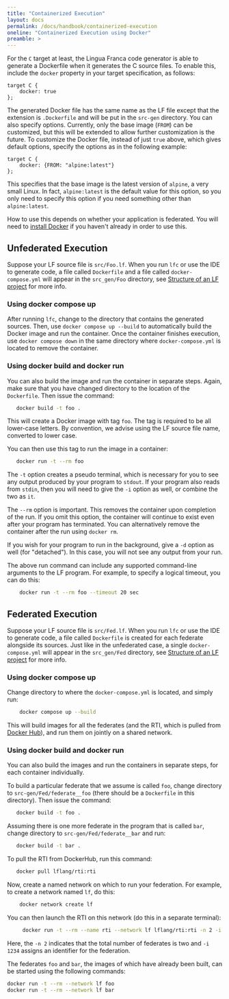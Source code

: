 ```yaml
---
title: "Containerized Execution"
layout: docs
permalink: /docs/handbook/containerized-execution
oneline: "Containerized Execution using Docker"
preamble: >
---
```


For the `C` target at least, the Lingua Franca code generator is able to generate a Dockerfile when it generates the C source files. To enable this, include the `docker` property in your target specification, as follows:

```lf-c
target C {
    docker: true
};
```

The generated Docker file has the same name as the LF file except that the extension is `.Dockerfile` and will be put in the `src-gen` directory. You can also specify options. Currently, only the base image (`FROM`) can be customized, but this will be extended to allow further customization is the future. To customize the Docker file, instead of just `true` above, which gives default options, specify the options as in the following example:

```lf-c
target C {
    docker: {FROM: "alpine:latest"}
};
```

This specifies that the base image is the latest version of `alpine`, a very small Linux. In fact, `alpine:latest` is the default value for this option, so you only need to specify this option if you need something other than `alpine:latest`.

How to use this depends on whether your application is federated. You will need to [install Docker](https://docs.docker.com/get-docker/) if you haven't already in order to use this.

## Unfederated Execution
Suppose your LF source file is `src/Foo.lf`. When you run `lfc` or use the IDE to generate code, a file called `Dockerfile` and a file called `docker-compose.yml` will appear in the `src_gen/Foo` directory, see [Structure of an LF project](/docs/handbook/a-first-reactor#structure-of-an-lf-project) for more info.

### Using docker compose up
After running `lfc`, change to the directory that contains the generated sources. Then, use `docker compose up --build` to automatically build the Docker image and run the container. Once the container finishes execution, use `docker compose down` in the same directory where `docker-compose.yml` is located to remove the container.

### Using docker build and docker run
You can also build the image and run the container in separate steps. Again, make sure that you have changed directory to the location of the `Dockerfile`. Then issue the command:

```sh
   docker build -t foo .
```

This will create a Docker image with tag `foo`. The tag is required to be all lower-case letters. By convention, we advise using the LF source file name, converted to lower case.

You can then use this tag to run the image in a container:

```sh
   docker run -t --rm foo
```

The `-t` option creates a pseudo terminal, which is necessary for you to see any output produced by your program to `stdout`. If your program also reads from `stdin`, then you will need to give the `-i` option as well, or combine the two as `it`.

The `--rm` option is important. This removes the container upon completion of the run. If you omit this option, the container will continue to exist even after your program has terminated. You can alternatively remove the container after the run using `docker rm`.

If you wish for your program to run in the background, give a `-d` option as well (for "detached"). In this case, you will not see any output from your run.

The above run command can include any supported command-line arguments to the LF program. For example, to specify a logical timeout, you can do this:

```sh
    docker run -t --rm foo --timeout 20 sec
```

## Federated Execution
Suppose your LF source file is `src/Fed.lf`. When you run `lfc` or use the IDE to generate code, a file called `Dockerfile` is created for each federate alongside its sources. Just like in the unfederated case, a single `docker-compose.yml` will appear in the `src_gen/Fed` directory, see [Structure of an LF project](/docs/handbook/a-first-reactor#structure-of-an-lf-project) for more info.

### Using docker compose up
Change directory to where the `docker-compose.yml` is located, and simply run:
```sh
    docker compose up --build 
```
This will build images for all the federates (and the RTI, which is pulled from [Docker Hub](https://hub.docker.com/r/lflang/rti)), and run them on jointly on a shared network.

### Using docker build and docker run
You can also build the images and run the containers in separate steps, for each container individually. 

To build a particular federate that we assume is called `foo`, change directory to `src-gen/Fed/federate__foo` (there should be a `Dockerfile` in this directory). Then issue the command:

```sh
   docker build -t foo .
```

Assuming there is one more federate in the program that is called `bar`, change directory to `src-gen/Fed/federate__bar` and run:

```sh
   docker build -t bar .
```

To pull the RTI from DockerHub, run this command:
```sh
   docker pull lflang/rti:rti
```
Now, create a named network on which to run your federation. For example, to create a network named `lf`, do this:

```sh
    docker network create lf
```

You can then launch the RTI on this network (do this in a separate terminal):

```sh
     docker run -t --rm --name rti --network lf lflang/rti:rti -n 2 -i 1234
```

Here, the `-n 2` indicates that the total number of federates is two and `-i 1234` assigns an identifier for the federation.

The federates `foo` and `bar`, the images of which have already been built, can be started using the following commands:
```sh
docker run -t --rm --network lf foo
docker run -t --rm --network lf bar
```
